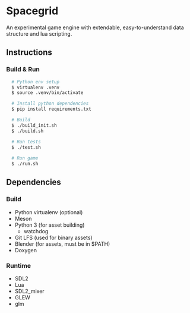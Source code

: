 # Spacegrid

An experimental game engine with extendable, easy-to-understand data structure and lua scripting.

## Instructions

### Build & Run

```bash
  # Python env setup
  $ virtualenv .venv 
  $ source .venv/bin/activate

  # Install python dependencies
  $ pip install requirements.txt

  # Build
  $ ./build_init.sh
  $ ./build.sh

  # Run tests
  $ ./test.sh    
   
  # Run game
  $ ./run.sh
```

## Dependencies

### Build

- Python virtualenv (optional)
- Meson
- Python 3 (for asset building)
  - watchdog
- Git LFS (used for binary assets)
- Blender (for assets, must be in $PATH)
- Doxygen

### Runtime

- SDL2
- Lua
- SDL2_mixer
- GLEW
- glm
